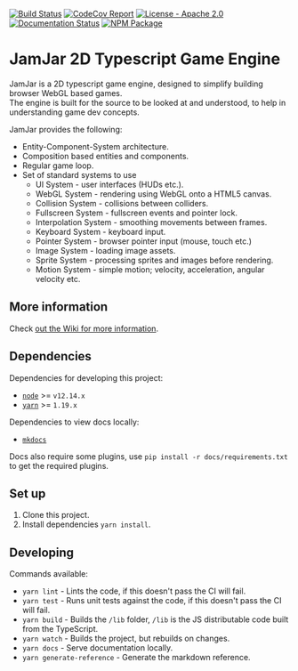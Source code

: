 [![Build Status](https://github.com/jamjarlabs/jamjar/workflows/JamJar/badge.svg)](https://github.com/jamjarlabs/JamJar/actions)
[![CodeCov Report](https://codecov.io/gh/jamjarlabs/jamjar/branch/master/graph/badge.svg)](https://codecov.io/gh/jamjarlabs/jamjar)
[![License - Apache 2.0](http://img.shields.io/:license-apache-blue.svg)](http://www.apache.org/licenses/LICENSE-2.0.html)
[![Documentation Status](https://readthedocs.org/projects/jamjar/badge/?version=latest)](https://jamjar.readthedocs.io/en/latest)
[![NPM Package](https://img.shields.io/npm/v/jamjar)](https://www.npmjs.com/package/jamjar)

# JamJar 2D Typescript Game Engine

JamJar is a 2D typescript game engine, designed to simplify building browser WebGL based games.  
The engine is built for the source to be looked at and understood, to help in understanding game dev concepts.  

JamJar provides the following:
* Entity-Component-System architecture.
* Composition based entities and components.
* Regular game loop.
* Set of standard systems to use
  * UI System - user interfaces (HUDs etc.).
  * WebGL System - rendering using WebGL onto a HTML5 canvas.
  * Collision System - collisions between colliders.
  * Fullscreen System - fullscreen events and pointer lock.
  * Interpolation System - smoothing movements between frames.
  * Keyboard System - keyboard input.
  * Pointer System - browser pointer input (mouse, touch etc.)
  * Image System - loading image assets.
  * Sprite System - processing sprites and images before rendering.
  * Motion System - simple motion; velocity, acceleration, angular velocity etc.

## More information

Check [out the Wiki for more information](https://jamjar.readthedocs.io/en/latest).

## Dependencies

Dependencies for developing this project:

* [`node`](https://nodejs.org/en/) >= `v12.14.x` 
* [`yarn`](https://legacy.yarnpkg.com/en/) >= `1.19.x`

Dependencies to view docs locally:

* [`mkdocs`](https://www.mkdocs.org/)

Docs also require some plugins, use `pip install -r docs/requirements.txt` to get the required plugins.

## Set up

1. Clone this project.
2. Install dependencies `yarn install`.

## Developing

Commands available:

* `yarn lint` - Lints the code, if this doesn't pass the CI will fail.
* `yarn test` - Runs unit tests against the code, if this doesn't pass the CI will fail.
* `yarn build` - Builds the `/lib` folder, `/lib` is the JS distributable code built from the TypeScript.
* `yarn watch` - Builds the project, but rebuilds on changes.
* `yarn docs` - Serve documentation locally.
* `yarn generate-reference` - Generate the markdown reference.